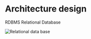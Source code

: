 # Architecture design
RDBMS Relational Database


![Relational data base](https://github.com/nicolascorchuelo/portfolio/assets/90802118/35ed8383-fa91-47b6-a9d3-329ed0b2d79a)
